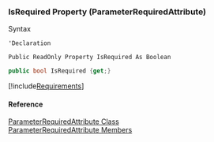﻿### IsRequired Property (ParameterRequiredAttribute)

Syntax

```vbnet
'Declaration

Public ReadOnly Property IsRequired As Boolean
```

```csharp
public bool IsRequired {get;}
```

[!include[Requirements](../partials/requirements.md)]

#### Reference

[ParameterRequiredAttribute Class](fcSDK~FChoice.Foundation.Clarify.Attributes.ParameterRequiredAttribute.md)  
[ParameterRequiredAttribute Members](fcSDK~FChoice.Foundation.Clarify.Attributes.ParameterRequiredAttribute_members.md)